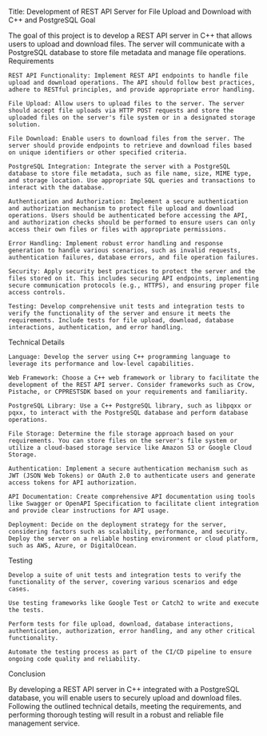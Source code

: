 Title: Development of REST API Server for File Upload and Download with C++ and PostgreSQL
Goal

The goal of this project is to develop a REST API server in C++ that allows users to upload and download files. The server will communicate with a PostgreSQL database to store file metadata and manage file operations.
Requirements

    REST API Functionality: Implement REST API endpoints to handle file upload and download operations. The API should follow best practices, adhere to RESTful principles, and provide appropriate error handling.

    File Upload: Allow users to upload files to the server. The server should accept file uploads via HTTP POST requests and store the uploaded files on the server's file system or in a designated storage solution.

    File Download: Enable users to download files from the server. The server should provide endpoints to retrieve and download files based on unique identifiers or other specified criteria.

    PostgreSQL Integration: Integrate the server with a PostgreSQL database to store file metadata, such as file name, size, MIME type, and storage location. Use appropriate SQL queries and transactions to interact with the database.

    Authentication and Authorization: Implement a secure authentication and authorization mechanism to protect file upload and download operations. Users should be authenticated before accessing the API, and authorization checks should be performed to ensure users can only access their own files or files with appropriate permissions.

    Error Handling: Implement robust error handling and response generation to handle various scenarios, such as invalid requests, authentication failures, database errors, and file operation failures.

    Security: Apply security best practices to protect the server and the files stored on it. This includes securing API endpoints, implementing secure communication protocols (e.g., HTTPS), and ensuring proper file access controls.

    Testing: Develop comprehensive unit tests and integration tests to verify the functionality of the server and ensure it meets the requirements. Include tests for file upload, download, database interactions, authentication, and error handling.

Technical Details

    Language: Develop the server using C++ programming language to leverage its performance and low-level capabilities.

    Web Framework: Choose a C++ web framework or library to facilitate the development of the REST API server. Consider frameworks such as Crow, Pistache, or CPPRESTSDK based on your requirements and familiarity.

    PostgreSQL Library: Use a C++ PostgreSQL library, such as libpqxx or pqxx, to interact with the PostgreSQL database and perform database operations.

    File Storage: Determine the file storage approach based on your requirements. You can store files on the server's file system or utilize a cloud-based storage service like Amazon S3 or Google Cloud Storage.

    Authentication: Implement a secure authentication mechanism such as JWT (JSON Web Tokens) or OAuth 2.0 to authenticate users and generate access tokens for API authorization.

    API Documentation: Create comprehensive API documentation using tools like Swagger or OpenAPI Specification to facilitate client integration and provide clear instructions for API usage.

    Deployment: Decide on the deployment strategy for the server, considering factors such as scalability, performance, and security. Deploy the server on a reliable hosting environment or cloud platform, such as AWS, Azure, or DigitalOcean.

Testing

    Develop a suite of unit tests and integration tests to verify the functionality of the server, covering various scenarios and edge cases.

    Use testing frameworks like Google Test or Catch2 to write and execute the tests.

    Perform tests for file upload, download, database interactions, authentication, authorization, error handling, and any other critical functionality.

    Automate the testing process as part of the CI/CD pipeline to ensure ongoing code quality and reliability.

Conclusion

By developing a REST API server in C++ integrated with a PostgreSQL database, you will enable users to securely upload and download files. Following the outlined technical details, meeting the requirements, and performing thorough testing will result in a robust and reliable file management service.